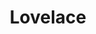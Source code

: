 ---
template: TermDetailPage
title: Lovelace
description: The smallest unit of Ada. 1 Lovelace = 1/1,000,000 Ada. A lovelace is to Ada what a Satoshi is to Bitcoin.
aliases: lovelace, satoshi, cardano lovelace, ada
keywords: satoshi, cardano lovelace, lovelace, ada lovelace
identities: 
    - slug: /identities/wael-ivie
      role: author
---